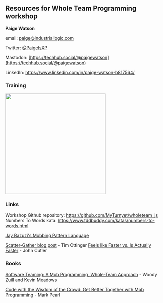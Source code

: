 ## Resources for Whole Team Programming workshop

**Paige Watson**

email: [paige@industriallogic.com](mailto:paige@industriallogic.com)

Twitter: [@PaigeIsXP](https://twitter.com/paigeisxp)

Mastodon: [https://techhub.social/@paigewatson](https://techhub.social/@paigewatson)

LinkedIn: https://www.linkedin.com/in/paige-watson-b817564/

### Training

[<img style="max-width:320px; width:320px;" src="https://www.industriallogic.com/img/workshops/MPW.jpg"/>
](https://www.industriallogic.com/mob-programming-workshop/)

### Links

Workshop Github repository: https://github.com/MyTurnyet/wholeteam_js  
Numbers To Words kata: https://www.tddbuddy.com/katas/numbers-to-words.html

[Jay Bazuzi's Mobbing Pattern Language]( https://jay.bazuzi.com/Mobbing-Pattern-Language/)

[Scatter-Gather blog post](https://www.industriallogic.com/blog/scatter-gather/) - Tim Ottinger
[Feels like Faster vs. Is Actually Faster](https://medium.com/hackernoon/feels-like-faster-vs-makes-us-faster-828686facc7e) -
John Cutler

### Books

[Software Teaming: A Mob Programming, Whole-Team Approach](https://www.amazon.com/Software-Teaming-Programming-Whole-Team-Approach/dp/B0BLG1QTYK) -
Woody Zuill and Kevin Meadows

[Code with the Wisdom of the Crowd: Get Better Together with Mob Programming](https://www.amazon.com/Code-Wisdom-Crowd-Together-Programming/dp/1680506153) -
Mark Pearl